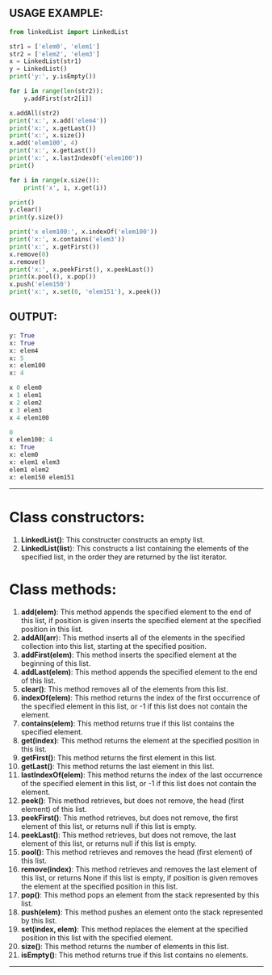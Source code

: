 USAGE EXAMPLE:
---
```python
from linkedList import LinkedList

str1 = ['elem0', 'elem1']
str2 = ['elem2', 'elem3']
x = LinkedList(str1)
y = LinkedList()
print('y:', y.isEmpty())

for i in range(len(str2)):
    y.addFirst(str2[i])

x.addAll(str2)
print('x:', x.add('elem4'))
print('x:', x.getLast())
print('x:', x.size())
x.add('elem100', 4)
print('x:', x.getLast())
print('x:', x.lastIndexOf('elem100'))
print()

for i in range(x.size()):
    print('x', i, x.get(i))

print()
y.clear()
print(y.size())

print('x elem100:', x.indexOf('elem100'))
print('x:', x.contains('elem3'))
print('x:', x.getFirst())
x.remove(0)
x.remove()
print('x:', x.peekFirst(), x.peekLast())
print(x.pool(), x.pop())
x.push('elem150')
print('x:', x.set(0, 'elem151'), x.peek())

```
OUTPUT:
---
```python
y: True
x: True
x: elem4
x: 5
x: elem100
x: 4

x 0 elem0
x 1 elem1
x 2 elem2
x 3 elem3
x 4 elem100

0
x elem100: 4
x: True
x: elem0
x: elem1 elem3
elem1 elem2
x: elem150 elem151
```
***

Class constructors:
===
1. **LinkedList()**: This constructer constructs an empty list.
2. **LinkedList(list**): This constructs a list containing the elements of the specified list, in the order they are returned by the list iterator.

Class methods:
===
1. **add(elem)**: This method appends the specified element to the end of this list, if position is given inserts the specified element at the specified position in this list.
2. **addAll(arr**): This method inserts all of the elements in the specified collection into this list, starting at the specified position.
3. **addFirst(elem)**: This method inserts the specified element at the beginning of this list.
4. **addLast(elem)**: This method appends the specified element to the end of this list.
5. **clear()**: This method removes all of the elements from this list.
6. **indexOf(elem)**: This method returns the index of the first occurrence of the specified element in this list, or -1 if this list does not contain the element.
7. **contains(elem)**: This method returns true if this list contains the specified element.
8. **get(index)**: This method returns the element at the specified position in this list.
9. **getFirst()**: This method returns the first element in this list.
10. **getLast()**: This method returns the last element in this list.
11. **lastIndexOf(elem)**: This method returns the index of the last occurrence of the specified element in this list, or -1 if this list does not contain the element.
12. **peek()**: This method retrieves, but does not remove, the head (first element) of this list.
13. **peekFirst()**: This method retrieves, but does not remove, the first element of this list, or returns null if this list is empty.
14. **peekLast()**: This method retrieves, but does not remove, the last element of this list, or returns null if this list is empty.
15. **pool()**: This method retrieves and removes the head (first element) of this list.
16. **remove(index)**: This method retrieves and removes the last element of this list, or returns None if this list is empty, if position is given removes the element at the specified position in this list.
17. **pop()**: This method pops an element from the stack represented by this list.
18. **push(elem)**: This method pushes an element onto the stack represented by this list.
19. **set(index, elem)**: This method replaces the element at the specified position in this list with the specified element.
20. **size()**: This method returns the number of elements in this list.
21. **isEmpty()**: This method returns true if this list contains no elements.

***
